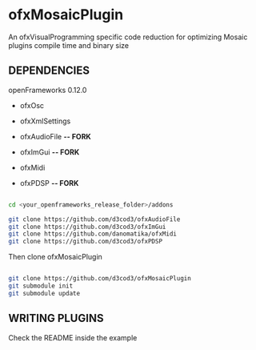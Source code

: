 # ofxMosaicPlugin

An ofxVisualProgramming specific code reduction for optimizing Mosaic plugins compile time and binary size

## DEPENDENCIES

openFrameworks 0.12.0

- ofxOsc
- ofxXmlSettings

- ofxAudioFile  **-- FORK**
- ofxImGui      **-- FORK**
- ofxMidi
- ofxPDSP       **-- FORK**


```bash

cd <your_openframeworks_release_folder>/addons

git clone https://github.com/d3cod3/ofxAudioFile
git clone https://github.com/d3cod3/ofxImGui
git clone https://github.com/danomatika/ofxMidi
git clone https://github.com/d3cod3/ofxPDSP

```

Then clone ofxMosaicPlugin

```bash

git clone https://github.com/d3cod3/ofxMosaicPlugin
git submodule init
git submodule update

```

## WRITING PLUGINS

Check the README inside the example
